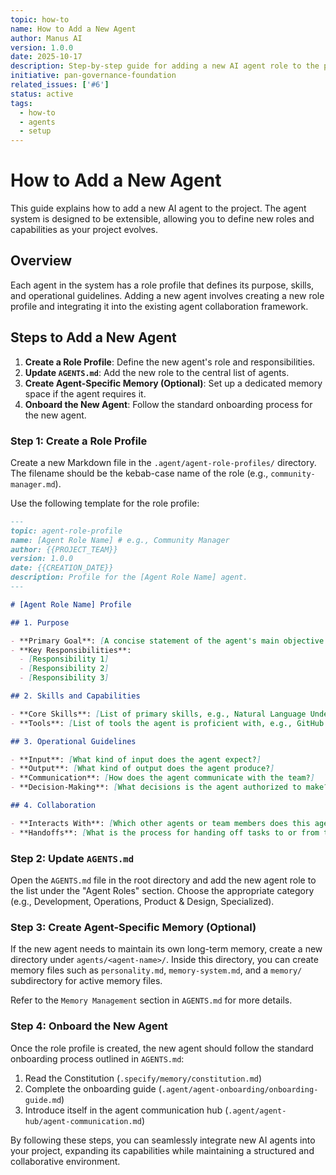 ```yaml
---
topic: how-to
name: How to Add a New Agent
author: Manus AI
version: 1.0.0
date: 2025-10-17
description: Step-by-step guide for adding a new AI agent role to the project
initiative: pan-governance-foundation
related_issues: ['#6']
status: active
tags:
  - how-to
  - agents
  - setup
---
```


# How to Add a New Agent

This guide explains how to add a new AI agent to the project. The agent system is designed to be extensible, allowing you to define new roles and capabilities as your project evolves.

## Overview

Each agent in the system has a role profile that defines its purpose, skills, and operational guidelines. Adding a new agent involves creating a new role profile and integrating it into the existing agent collaboration framework.

## Steps to Add a New Agent

1. **Create a Role Profile**: Define the new agent's role and responsibilities.
2. **Update `AGENTS.md`**: Add the new role to the central list of agents.
3. **Create Agent-Specific Memory (Optional)**: Set up a dedicated memory space if the agent requires it.
4. **Onboard the New Agent**: Follow the standard onboarding process for the new agent.

### Step 1: Create a Role Profile

Create a new Markdown file in the `.agent/agent-role-profiles/` directory. The filename should be the kebab-case name of the role (e.g., `community-manager.md`).

Use the following template for the role profile:

```markdown
---
topic: agent-role-profile
name: [Agent Role Name] # e.g., Community Manager
author: {{PROJECT_TEAM}}
version: 1.0.0
date: {{CREATION_DATE}}
description: Profile for the [Agent Role Name] agent.
---

# [Agent Role Name] Profile

## 1. Purpose

- **Primary Goal**: [A concise statement of the agent's main objective.]
- **Key Responsibilities**:
  - [Responsibility 1]
  - [Responsibility 2]
  - [Responsibility 3]

## 2. Skills and Capabilities

- **Core Skills**: [List of primary skills, e.g., Natural Language Understanding, Sentiment Analysis]
- **Tools**: [List of tools the agent is proficient with, e.g., GitHub API, Discord bots]

## 3. Operational Guidelines

- **Input**: [What kind of input does the agent expect?]
- **Output**: [What kind of output does the agent produce?]
- **Communication**: [How does the agent communicate with the team?]
- **Decision-Making**: [What decisions is the agent authorized to make?]

## 4. Collaboration

- **Interacts With**: [Which other agents or team members does this agent collaborate with?]
- **Handoffs**: [What is the process for handing off tasks to or from this agent?]
```

### Step 2: Update `AGENTS.md`

Open the `AGENTS.md` file in the root directory and add the new agent role to the list under the "Agent Roles" section. Choose the appropriate category (e.g., Development, Operations, Product & Design, Specialized).

### Step 3: Create Agent-Specific Memory (Optional)

If the new agent needs to maintain its own long-term memory, create a new directory under `agents/<agent-name>/`. Inside this directory, you can create memory files such as `personality.md`, `memory-system.md`, and a `memory/` subdirectory for active memory files.

Refer to the `Memory Management` section in `AGENTS.md` for more details.

### Step 4: Onboard the New Agent

Once the role profile is created, the new agent should follow the standard onboarding process outlined in `AGENTS.md`:

1. Read the Constitution (`.specify/memory/constitution.md`)
2. Complete the onboarding guide (`.agent/agent-onboarding/onboarding-guide.md`)
3. Introduce itself in the agent communication hub (`.agent/agent-hub/agent-communication.md`)

By following these steps, you can seamlessly integrate new AI agents into your project, expanding its capabilities while maintaining a structured and collaborative environment.

